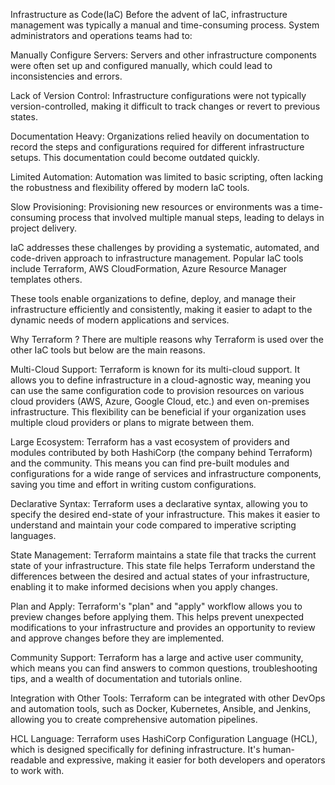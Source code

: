 Infrastructure as Code(IaC)
Before the advent of IaC, infrastructure management was typically a manual and time-consuming process. System administrators and operations teams had to:

Manually Configure Servers: Servers and other infrastructure components were often set up and configured manually, which could lead to inconsistencies and errors.

Lack of Version Control: Infrastructure configurations were not typically version-controlled, making it difficult to track changes or revert to previous states.

Documentation Heavy: Organizations relied heavily on documentation to record the steps and configurations required for different infrastructure setups. This documentation could become outdated quickly.

Limited Automation: Automation was limited to basic scripting, often lacking the robustness and flexibility offered by modern IaC tools.

Slow Provisioning: Provisioning new resources or environments was a time-consuming process that involved multiple manual steps, leading to delays in project delivery.

IaC addresses these challenges by providing a systematic, automated, and code-driven approach to infrastructure management. Popular IaC tools include Terraform, AWS CloudFormation, Azure Resource Manager templates others.

These tools enable organizations to define, deploy, and manage their infrastructure efficiently and consistently, making it easier to adapt to the dynamic needs of modern applications and services.

Why Terraform ?
There are multiple reasons why Terraform is used over the other IaC tools but below are the main reasons.

Multi-Cloud Support: Terraform is known for its multi-cloud support. It allows you to define infrastructure in a cloud-agnostic way, meaning you can use the same configuration code to provision resources on various cloud providers (AWS, Azure, Google Cloud, etc.) and even on-premises infrastructure. This flexibility can be beneficial if your organization uses multiple cloud providers or plans to migrate between them.

Large Ecosystem: Terraform has a vast ecosystem of providers and modules contributed by both HashiCorp (the company behind Terraform) and the community. This means you can find pre-built modules and configurations for a wide range of services and infrastructure components, saving you time and effort in writing custom configurations.

Declarative Syntax: Terraform uses a declarative syntax, allowing you to specify the desired end-state of your infrastructure. This makes it easier to understand and maintain your code compared to imperative scripting languages.

State Management: Terraform maintains a state file that tracks the current state of your infrastructure. This state file helps Terraform understand the differences between the desired and actual states of your infrastructure, enabling it to make informed decisions when you apply changes.

Plan and Apply: Terraform's "plan" and "apply" workflow allows you to preview changes before applying them. This helps prevent unexpected modifications to your infrastructure and provides an opportunity to review and approve changes before they are implemented.

Community Support: Terraform has a large and active user community, which means you can find answers to common questions, troubleshooting tips, and a wealth of documentation and tutorials online.

Integration with Other Tools: Terraform can be integrated with other DevOps and automation tools, such as Docker, Kubernetes, Ansible, and Jenkins, allowing you to create comprehensive automation pipelines.

HCL Language: Terraform uses HashiCorp Configuration Language (HCL), which is designed specifically for defining infrastructure. It's human-readable and expressive, making it easier for both developers and operators to work with.
